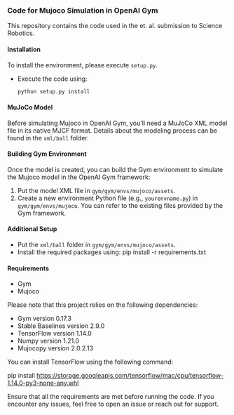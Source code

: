 ### Code for Mujoco Simulation in OpenAI Gym

This repository contains the code used in the et. al. submission to Science Robotics.

#### Installation

To install the environment, please execute `setup.py`.
- Execute the code using:

  ```bash
  python setup.py install

#### MuJoCo Model

Before simulating Mujoco in OpenAI Gym, you'll need a MuJoCo XML model file in its native MJCF format. Details about the modeling process can be found in the `xml/ball` folder.

#### Building Gym Environment

Once the model is created, you can build the Gym environment to simulate the Mujoco model in the OpenAI Gym framework:

1. Put the model XML file in `gym/gym/envs/mujoco/assets`.
2. Create a new environment Python file (e.g., `yourenvname.py`) in `gym/gym/envs/mujoco`.  You can refer to the existing files provided by the Gym framework.

#### Additional Setup

- Put the `xml/ball` folder in `gym/gym/envs/mujoco/assets`.
- Install the required packages using:
pip install -r requirements.txt


#### Requirements

- Gym
- Mujoco

Please note that this project relies on the following dependencies:

- Gym version 0.17.3
- Stable Baselines version 2.9.0
- TensorFlow version 1.14.0
- Numpy version 1.21.0
- Mujocopy version 2.0.2.13


You can install TensorFlow using the following command:

pip install https://storage.googleapis.com/tensorflow/mac/cpu/tensorflow-1.14.0-py3-none-any.whl

Ensure that all the requirements are met before running the code. If you encounter any issues, feel free to open an issue or reach out for support.


